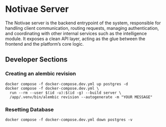 # Notivae Server

The Notivae server is the backend entrypoint of the system, responsible for handling client communication, routing requests, managing authentication, and coordinating with other internal services such as the intelligence module. It exposes a clean API layer, acting as the glue between the frontend and the platform’s core logic.

## Developer Sections

### Creating an alembic revision

```shell
docker compose -f docker-compose.dev.yml up postgres -d
docker compose -f docker-compose.dev.yml \
  run --rm --user $(id -u):$(id -g) --build server \
  /app/.venv/bin/alembic revision --autogenerate -m "YOUR MESSAGE"
```

### Resetting Database

```shell
docker compose -f docker-compose.dev.yml down postgres -v
```
